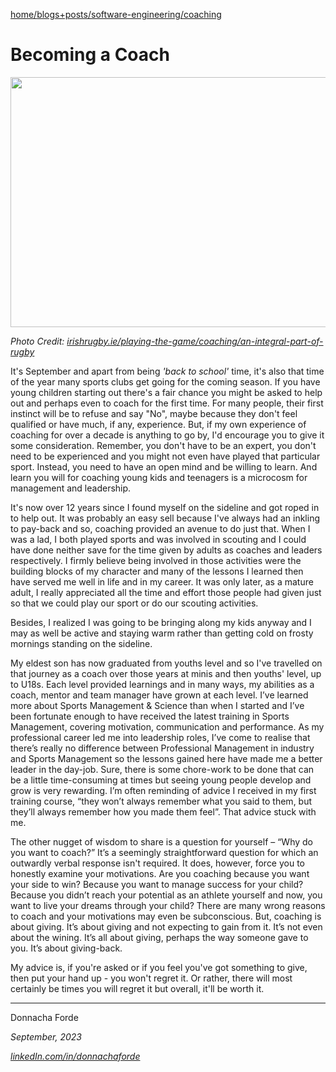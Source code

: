 
[home/](../../../)[blogs+posts/](../../)[software-engineering/](../)[coaching](./coaching)


# Becoming a Coach


<img src="https://d19fc3vd0ojo3m.cloudfront.net/irfu/wp-content/uploads/2021/12/18220208/inpho_01924033-1248x810.jpg" width="600" height="400" />

_Photo Credit: [irishrugby.ie/playing-the-game/coaching/an-integral-part-of-rugby](https://www.irishrugby.ie/playing-the-game/coaching/an-integral-part-of-rugby/)_




It's September and apart from being _'back to school'_ time, it's also that time of the year many sports clubs get going for the coming season. If you have young children starting out there's a fair chance you might be asked to help out and perhaps even to coach for the first time. For many people, their first instinct will be to refuse and say "No", maybe because they don't feel qualified or have much, if any, experience. But, if my own experience of coaching for over a decade is anything to go by, I'd encourage you to give it some consideration. Remember, you don't have to be an expert, you don't need to be experienced and you might not even have played that particular sport. Instead, you need to have an open mind and be willing to learn. And learn you will for coaching young kids and teenagers is a microcosm for management and leadership. 

It's now over 12 years since I found myself on the sideline and got roped in to help out. It was probably an easy sell because I've always had an inkling to pay-back and so, coaching provided an avenue to do just that. When I was a lad, I both played sports and was involved in scouting and I could have done neither save for the time given by adults as coaches and leaders respectively. I firmly believe being involved in those activities were the building blocks of my character and many of the lessons I learned then have served me well in life and in my career. It was only later, as a mature adult, I really appreciated all the time and effort those people had given just so that we could play our sport or do our scouting activities. 

Besides, I realized I was going to be bringing along my kids anyway and I may as well be active and staying warm rather than getting cold on frosty mornings standing on the sideline. 

My eldest son has now graduated from youths level and so I've travelled on that journey as a coach over those years at minis and then youths' level, up to U18s. Each level provided learnings and in many ways, my abilities as a coach, mentor and team manager have grown at each level. I’ve learned more about Sports Management & Science than when I started and I’ve been fortunate enough to have received the latest training in Sports Management, covering motivation, communication and performance. As my professional career led me into leadership roles, I’ve come to realise that there’s really no difference between Professional Management in industry and Sports Management so the lessons gained here have made me a better leader in the day-job. Sure, there is some chore-work to be done that can be a little time-consuming at times but seeing young people develop and grow is very rewarding. I’m often reminding of advice I received in my first training course, “they won’t always remember what you said to them, but they’ll always remember how you made them feel”. That advice stuck with me. 

The other nugget of wisdom to share is a question for yourself – “Why do you want to coach?” It’s a seemingly straightforward question for which an outwardly verbal response isn't required. It does, however, force you to honestly examine your motivations. Are you coaching because you want your side to win? Because you want to manage success for your child? Because you didn’t reach your potential as an athlete yourself and now, you want to live your dreams through your child? There are many wrong reasons to coach and your motivations may even be subconscious. But, coaching is about giving. It’s about giving and not expecting to gain from it. It’s not even about the wining. It’s all about giving, perhaps the way someone gave to you. It’s about giving-back. 



My advice is, if you're asked or if you feel you've got something to give, then put your hand up - you won't regret it. Or rather, there will most certainly be times you will regret it but overall, it'll be worth it. 






***
Donnacha Forde

_September, 2023_

_[linkedIn.com/in/donnachaforde](https://www.linkedin.com/in/donnachaforde)_